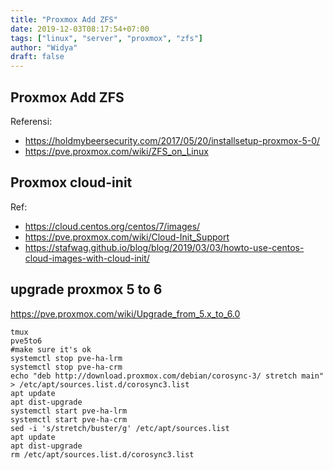 ```yaml
---
title: "Proxmox Add ZFS"
date: 2019-12-03T08:17:54+07:00
tags: ["linux", "server", "proxmox", "zfs"]
author: "Widya"
draft: false
---
```


## Proxmox Add ZFS

Referensi:

* https://holdmybeersecurity.com/2017/05/20/installsetup-proxmox-5-0/
* https://pve.proxmox.com/wiki/ZFS_on_Linux

## Proxmox cloud-init

Ref:

* https://cloud.centos.org/centos/7/images/
* https://pve.proxmox.com/wiki/Cloud-Init_Support
* https://stafwag.github.io/blog/blog/2019/03/03/howto-use-centos-cloud-images-with-cloud-init/

## upgrade proxmox 5 to 6
https://pve.proxmox.com/wiki/Upgrade_from_5.x_to_6.0
```
tmux
pve5to6
#make sure it's ok
systemctl stop pve-ha-lrm
systemctl stop pve-ha-crm
echo "deb http://download.proxmox.com/debian/corosync-3/ stretch main" > /etc/apt/sources.list.d/corosync3.list
apt update
apt dist-upgrade
systemctl start pve-ha-lrm
systemctl start pve-ha-crm
sed -i 's/stretch/buster/g' /etc/apt/sources.list
apt update
apt dist-upgrade
rm /etc/apt/sources.list.d/corosync3.list
```

